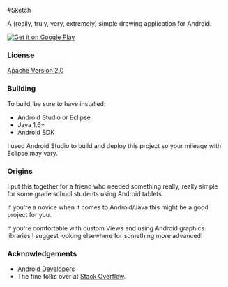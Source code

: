 #Sketch

A (really, truly, very, extremely) simple drawing application for Android.

<a href="https://play.google.com/store/apps/details?id=com.mattmarchany.sketch">
  <img alt="Get it on Google Play"
       src="https://developer.android.com/images/brand/en_generic_rgb_wo_45.png" />
</a>

### License

<a href="http://www.apache.org/licenses/LICENSE-2.0.html">Apache Version 2.0</a>

### Building

To build, be sure to have installed:
* Android Studio or Eclipse
* Java 1.6+
* Android SDK

I used Android Studio to build and deploy this project so your mileage with Eclipse may vary.

### Origins
I put this together for a friend who needed something really, really simple for some grade school students using Android tablets.

If you're a novice when it comes to Android/Java this might be a good project for you.

If you're comfortable with custom Views and using Android graphics libraries I suggest looking elsewhere for something more advanced!

### Acknowledgements

* <a href="http://developer.android.com/index.html">Android Developers</a>
* The fine folks over at <a href="http://stackoverflow.com">Stack Overflow</a>.
